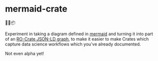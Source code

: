 mermaid-crate
=============

🧜‍♀️📦

Experiment in taking a diagram defined in [mermaid](https://mermaid.js.org/) 
and turning it into part of an [RO-Crate JSON-LD graph](https://www.researchobject.org/ro-crate/), to make it easier to 
make Crates which capture data science workflows which you've already
documented.

Not even alpha yet!